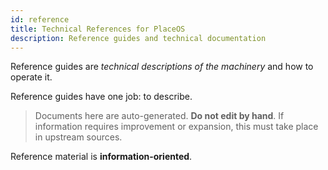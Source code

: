 ```yaml
---
id: reference
title: Technical References for PlaceOS
description: Reference guides and technical documentation
---
```


Reference guides are _technical descriptions of the machinery_ and how to operate it.

Reference guides have one job: to describe.

> Documents here are auto-generated.
> **Do not edit by hand**.
> If information requires improvement or expansion, this must take place in upstream sources.

Reference material is **information-oriented**.
